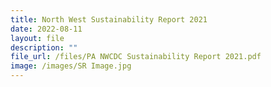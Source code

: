 ```yaml
---
title: North West Sustainability Report 2021
date: 2022-08-11
layout: file
description: ""
file_url: /files/PA NWCDC Sustainability Report 2021.pdf
image: /images/SR Image.jpg
---
```

